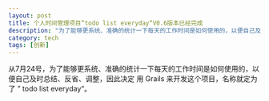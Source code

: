 ```yaml
---
layout: post
title: 个人时间管理项目“todo list everyday“V0.6版本已经完成
description: "为了能够更系统、准确的统计一下每天的工作时间是如何使用的，以便自己及时总结、反省、调整"
category: tech
tags: [创新]
---
```


从7月24号，为了能够更系统、准确的统计一下每天的工作时间是如何使用的，以便自己及时总结、反省、调整，因此决定 用 Grails 来开发这个项目，名称就定为了 ” todo list everyday“。

